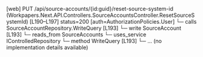 [web] PUT /api/source-accounts/{id:guid}/reset-source-system-id  (Workpapers.Next.API.Controllers.SourceAccountsController.ResetSourceSystemId)  [L190–L197] status=200 [auth=AuthorizationPolicies.User]
  └─ calls SourceAccountRepository.WriteQuery [L193]
  └─ write SourceAccount [L193]
    └─ reads_from SourceAccounts
  └─ uses_service IControlledRepository<SourceAccount>
    └─ method WriteQuery [L193]
      └─ ... (no implementation details available)

